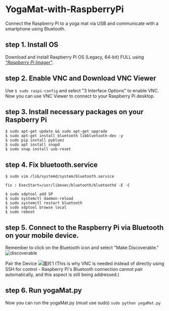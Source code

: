 # YogaMat-with-RaspberryPi
Connect the Raspberry Pi to a yoga mat via USB and communicate with a smartphone using Bluetooth.

## step 1. Install OS

Download and install Raspberry Pi OS (Legacy, 64-bit) FULL using *["Raspberry Pi Imager"](https://www.raspberrypi.com/software/)*.

## step 2. Enable VNC and Download VNC Viewer

Use `$ sudo raspi-config` and select "3 Interface Options" to enable VNC.  
Now you can use VNC Viewer to connect to your Raspberry Pi desktop.

## step 3. Install necessary packages on your Raspberry Pi

```
$ sudo apt-get update && sudo apt-get upgrade
$ sudo apt-get install bluetooth libbluetooth-dev -y
$ sudo pip install pybluez
$ sudo apt install snapd
$ sudo snap install usb-reset
```

## step 4. Fix bluetooth.service

```
$ sudo vim /lib/systemd/system/bluetooth.service

fix : ExecStart=/usr/libexec/bluetooth/bluetoothd -E -C

$ sudo sdptool add SP
$ sudo systemctl daemon-reload
$ sudo systemctl restart bluetooth
$ sudo sdptool browse local
$ sudo reboot
```

## step 5. Connect to the Raspberry Pi via Bluetooth on your mobile device.

Remember to click on the Bluetooth icon and select "Make Discoverable."
![discoverable](https://github.com/cs900529/YogaMat-with-RaspberryPi/assets/100250385/ac6aa485-5ef2-4d0f-a980-7216c4423cae)

Pair the Device
![圖片1](https://github.com/cs900529/YogaMat-with-RaspberryPi/assets/100250385/2f016502-d9c3-44d5-9372-209c6f351cdb)
(This is why VNC is needed instead of directly using SSH for control - Raspberry Pi's Bluetooth connection cannot pair automatically, and this aspect is still being addressed.)

## step 6. Run  yogaMat.py
Now you can run the yogaMat.py (must use sudo)
`sudo python yogaMat.py`
